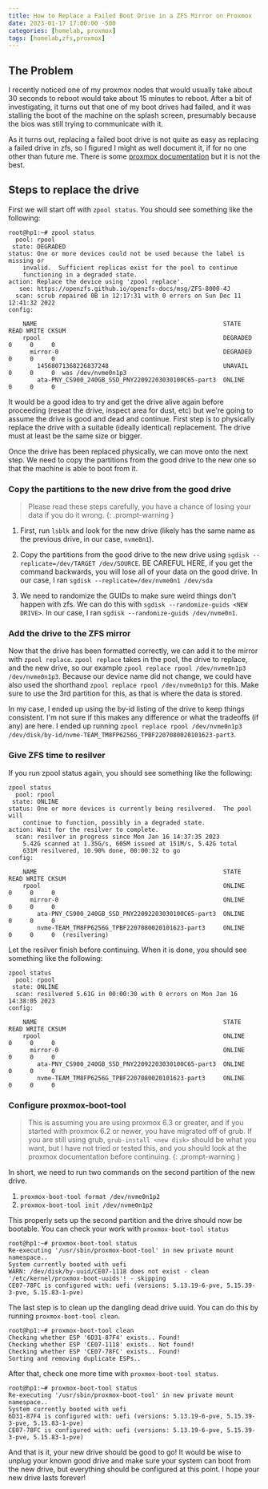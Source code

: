 ```yaml
---
title: How to Replace a Failed Boot Drive in a ZFS Mirror on Proxmox
date: 2023-01-17 17:00:00 -500
categories: [homelab, proxmox]
tags: [homelab,zfs,proxmox]
---
```


## The Problem

I recently noticed one of my proxmox nodes that would usually take about 30 seconds to reboot would take about 15
minutes to reboot. After a bit of investigating, it turns out that one of my boot drives had failed, and it was
stalling the boot of the machine on the splash screen, presumably because the bios was still trying to communicate
with it.

As it turns out, replacing a failed boot drive is not quite as easy as replacing a failed drive in zfs, so I figured
I might as well document it, if for no one other than future me. There is some
[proxmox documentation](https://pve.proxmox.com/wiki/ZFS_on_Linux#sysadmin_zfs_change_failed_dev) but it is not the
best.

## Steps to replace the drive

First we will start off with `zpool status`. You should see something like the following:

```
root@hp1:~# zpool status
  pool: rpool
 state: DEGRADED
status: One or more devices could not be used because the label is missing or
	invalid.  Sufficient replicas exist for the pool to continue
	functioning in a degraded state.
action: Replace the device using 'zpool replace'.
   see: https://openzfs.github.io/openzfs-docs/msg/ZFS-8000-4J
  scan: scrub repaired 0B in 12:17:31 with 0 errors on Sun Dec 11 12:41:32 2022
config:

	NAME                                                    STATE     READ WRITE CKSUM
	rpool                                                   DEGRADED     0     0     0
	  mirror-0                                              DEGRADED     0     0     0
	    14568071368226837248                                UNAVAIL      0     0     0  was /dev/nvme0n1p3
	    ata-PNY_CS900_240GB_SSD_PNY22092203030100C65-part3  ONLINE       0     0     0
```

It would be a good idea to try and get the drive alive again before proceeding (reseat the drive, inspect area for
dust, etc) but we're going to assume the drive is good and dead and continue. First step is to physically replace the
drive with a suitable (ideally identical) replacement. The drive must at least be the same size or bigger.

Once the drive has been replaced physically, we can move onto the next step. We need to copy the partitions from the
good drive to the new one so that the machine is able to boot from it.

### Copy the partitions to the new drive from the good drive

> Please read these steps carefully, you have a chance of losing your data if you do it wrong.
{: .prompt-warning }


1. First, run `lsblk` and look for the new drive (likely has the same name as the previous drive, in our case,
`nvme0n1`).

2. Copy the partitions from the good drive to the new drive using `sgdisk --replicate=/dev/TARGET /dev/SOURCE`. BE CAREFUL HERE, if you get the command backwards, you will lose all of your data on the good drive. In our case, I ran `sgdisk --replicate=/dev/nvme0n1 /dev/sda`

3. We need to randomize the GUIDs to make sure weird things don't happen with zfs. We can do this with `sgdisk --randomize-guids <NEW DRIVE>`. In our case, I ran `sgdisk --randomize-guids /dev/nvme0n1`.

### Add the drive to the ZFS mirror

Now that the drive has been formatted correctly, we can add it to the mirror with `zpool replace`. `zpool replace` takes
in the pool, the drive to replace, and the new drive, so our  example `zpool replace rpool /dev/nvme0n1p3
/dev/nvme0n1p3`. Because our device name did not change, we could have also used the shorthand `zpool replace rpool
/dev/nvme0n1p3` for this. Make sure to use the 3rd partition for this, as that is where the data is stored.

In my case, I ended up using the by-id listing of the drive to keep things consistent. I'm not sure if this makes any
difference or what the tradeoffs (if any) are here. I ended up running `zpool replace rpool /dev/nvme0n1p3
/dev/disk/by-id/nvme-TEAM_TM8FP6256G_TPBF2207080020101623-part3`.

### Give ZFS time to resilver

If you run zpool status again, you should see something like the following:

```
zpool status
  pool: rpool
 state: ONLINE
status: One or more devices is currently being resilvered.  The pool will
	continue to function, possibly in a degraded state.
action: Wait for the resilver to complete.
  scan: resilver in progress since Mon Jan 16 14:37:35 2023
	5.42G scanned at 1.35G/s, 605M issued at 151M/s, 5.42G total
	631M resilvered, 10.90% done, 00:00:32 to go
config:

	NAME                                                    STATE     READ WRITE CKSUM
	rpool                                                   ONLINE       0     0     0
	  mirror-0                                              ONLINE       0     0     0
	    ata-PNY_CS900_240GB_SSD_PNY22092203030100C65-part3  ONLINE       0     0     0
	    nvme-TEAM_TM8FP6256G_TPBF2207080020101623-part3     ONLINE       0     0     0  (resilvering)
```

Let the resilver finish before continuing. When it is done, you should see something like the following:

```
zpool status
  pool: rpool
 state: ONLINE
  scan: resilvered 5.61G in 00:00:30 with 0 errors on Mon Jan 16 14:38:05 2023
config:

	NAME                                                    STATE     READ WRITE CKSUM
	rpool                                                   ONLINE       0     0     0
	  mirror-0                                              ONLINE       0     0     0
	    ata-PNY_CS900_240GB_SSD_PNY22092203030100C65-part3  ONLINE       0     0     0
	    nvme-TEAM_TM8FP6256G_TPBF2207080020101623-part3     ONLINE       0     0     0
```

### Configure proxmox-boot-tool

> This is assuming you are using proxmox 6.3 or greater, and if you started with proxmox 6.2 or newer, you have migrated off of grub. If you are still using grub, `grub-install <new disk>` should be what you want, but I have not tried or tested this, and you should look at the proxmox documentation before continuing.
{: .prompt-warning }

In short, we need to run two commands on the second partition of the new drive.

1. `proxmox-boot-tool format /dev/nvme0n1p2`
2. `proxmox-boot-tool init /dev/nvme0n1p2`

This properly sets up the second partition and the drive should now be bootable. You can check your work with
`proxmox-boot-tool status`

```
root@hp1:~# proxmox-boot-tool status
Re-executing '/usr/sbin/proxmox-boot-tool' in new private mount namespace..
System currently booted with uefi
WARN: /dev/disk/by-uuid/CE07-1118 does not exist - clean '/etc/kernel/proxmox-boot-uuids'! - skipping
CE07-78FC is configured with: uefi (versions: 5.13.19-6-pve, 5.15.39-3-pve, 5.15.83-1-pve)

```

The last step is to clean up the dangling dead drive uuid. You can do this by running `proxmox-boot-tool clean`.

```
root@hp1:~# proxmox-boot-tool clean
Checking whether ESP '6D31-87F4' exists.. Found!
Checking whether ESP 'CE07-1118' exists.. Not found!
Checking whether ESP 'CE07-78FC' exists.. Found!
Sorting and removing duplicate ESPs..
```

After that, check one more time with `proxmox-boot-tool status`.

```
root@hp1:~# proxmox-boot-tool status
Re-executing '/usr/sbin/proxmox-boot-tool' in new private mount namespace..
System currently booted with uefi
6D31-87F4 is configured with: uefi (versions: 5.13.19-6-pve, 5.15.39-3-pve, 5.15.83-1-pve)
CE07-78FC is configured with: uefi (versions: 5.13.19-6-pve, 5.15.39-3-pve, 5.15.83-1-pve)
```

And that is it, your new drive should be good to go! It would be wise to unplug your known good drive and make sure your
system can boot from the new drive, but everything should be configured at this point. I hope your new drive lasts
forever!

